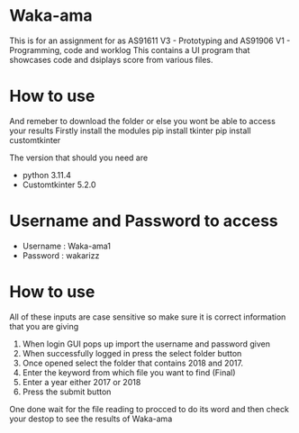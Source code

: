 # Waka-ama
This is for an assignment for as AS91611 V3 - Prototyping and AS91906 V1 - Programming, code and worklog
This contains a UI program that showcases code and dsiplays score from various files.

# How to use
And remeber to download the folder or else you wont be able to access your results
Firstly install the modules 
pip install tkinter
pip install customtkinter

The version that should you need are 
- python 3.11.4
- Customtkinter 5.2.0

# Username and Password to access

 - Username : Waka-ama1 
 - Password : wakarizz

# How to use
 All of these inputs are case sensitive so make sure it is correct information that you are giving
 
 1. When login GUI pops up import the username and password given
 2. When successfully logged in press the select folder button
 3. Once opened select the folder that contains 2018 and 2017.
 4. Enter the keyword from which file you want to find (Final)
 5. Enter a year either 2017 or 2018
 6. Press the submit button

One done wait for the file reading to procced to do its word and then check your destop to see the results of Waka-ama
